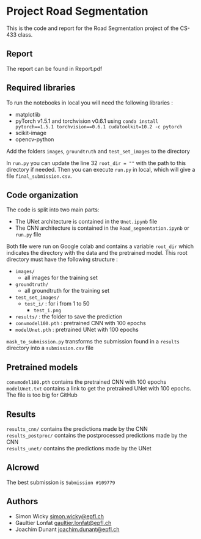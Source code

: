 # Project Road Segmentation

This is the code and report for the Road Segmentation project of the CS-433 class.

## Report

The report can be found in Report.pdf

## Required libraries
To run the notebooks in local you will need the following libraries :
 -  matplotlib
 -  pyTorch v1.5.1 and torchvision v0.6.1 using `conda install pytorch==1.5.1 torchvision==0.6.1 cudatoolkit=10.2 -c pytorch`
 -  scikit-image
 -  opencv-python
 
 Add the folders `images`, `groundtruth` and `test_set_images` to the directory
 
 In `run.py` you can update the line 32 `root_dir = ""` with the path to this directory if needed.
 Then you can execute `run.py` in local, which will give a file `final_submission.csv`.
 
## Code organization

The code is split into two main parts:
* The UNet architecture is contained in the `Unet.ipynb` file
* The CNN architecture is contained in the `Road_segmentation.ipynb` or `run.py` file

Both file were run on Google colab and contains a variable `root_dir` which indicates the directory with the data and the pretrained model. This root directory must have the following structure :
- `images/`
    - all images for the training set
- `groundtruth/`
    - all groundtruth for the training set
- `test_set_images/`  
    - `test_i/` : for i from 1 to 50
        - `test_i.png`
- `results/` : the folder to save the prediction
- `convmodel100.pth` : pretrained CNN with 100 epochs
- `modelUnet.pth` : pretrained UNet with 100 epochs

`mask_to_submission.py` transforms the submission found in a `results` directory into a `submission.csv` file

## Pretrained models
`convmodel100.pth` contains the pretrained CNN with 100 epochs
`modelUnet.txt` contains a link to get the pretrained UNet with 100 epochs. The file is too big for GitHub


## Results

`results_cnn/` contains the predictions made by the CNN  
`results_postproc/` contains the postprocessed predictions made by the CNN  
`results_unet/` contains the predictions made by the UNet  

## AIcrowd

The best submission is `Submission #109779`

## Authors

- Simon Wicky simon.wicky@epfl.ch
- Gaultier Lonfat gaultier.lonfat@epfl.ch
- Joachim Dunant joachim.dunant@epfl.ch
